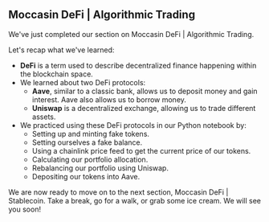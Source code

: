 ## Moccasin DeFi | Algorithmic Trading

We've just completed our section on Moccasin DeFi | Algorithmic Trading.  

Let's recap what we've learned:

* **DeFi** is a term used to describe decentralized finance happening within the blockchain space.
* We learned about two DeFi protocols:
    * **Aave**, similar to a classic bank, allows us to deposit money and gain interest. Aave also allows us to borrow money.
    * **Uniswap** is a decentralized exchange, allowing us to trade different assets.
* We practiced using these DeFi protocols in our Python notebook by:
    * Setting up and minting fake tokens.
    * Setting ourselves a fake balance.
    * Using a chainlink price feed to get the current price of our tokens.
    *  Calculating our portfolio allocation.
    *  Rebalancing our portfolio using Uniswap. 
    *  Depositing our tokens into Aave. 

We are now ready to move on to the next section, Moccasin DeFi | Stablecoin.  Take a break, go for a walk, or grab some ice cream. We will see you soon! 
